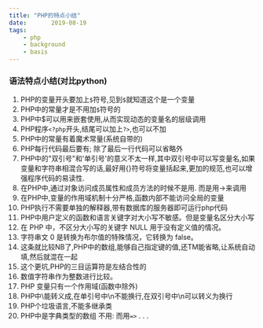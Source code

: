 ```yaml
---
title: "PHP的特点小结"
date:       2019-08-19
tags:
	- php
	- background
	- basis
---
```



### 语法特点小结(对比python)

1. PHP的变量开头要加上`$`符号,见到`$`就知道这个是一个变量
2. PHP中的常量才是不用加`$`符号的
3. PHP中$可以用来嵌套使用,从而实现动态的变量名的层级调用
4. PHP程序`<?php`开头,结尾可以加上`?>`,也可以不加
5. PHP中的常量有着魔术常量(系统自带的)
6. PHP每行代码最后要有; 除了最后一行代码可以省略外
7. PHP中的"双引号"和'单引号'的意义不太一样,其中双引号中可以写变量名,如果变量和字符串相混合写的话,最好用{}符号将变量括起来,更加的规范,也可以增强程序代码的易读性. 
8. 在PHP中,通过对象访问成员属性和成员方法的时候不是用. 而是用->来调用
9. 在PHP中,变量的作用域机制十分严格,函数内部不能访问全局的变量
10. PHP执行不需要单独的解释器,带有数据库的服务器即可运行php代码
11. PHP中用户定义的函数和语言关键字对大小写不敏感。但是变量名区分大小写
12. 在 PHP 中，不区分大小写的关键字 NULL 用于没有定义值的情况。
13. 字符串文 0 是转换为布尔值的特殊情况，它转换为 false。
14. 这条就比较NB了,PHP中的数组,能够自己指定键的值,还TM能省略,让系统自动填,然后就混在一起
15. 这个更坑,PHP的三目运算符是左结合性的
16. 数值字符串作为整数进行比较。
17. PHP 变量只有一个作用域(函数中除外)
18. PHP中\\能转义成\,在单引号中\n不能换行,在双引号中\n可以转义为换行
19. PHP个垃圾语言,不能多继承类
20. PHP中是字典类型的数组 不用: 而用`=>`
. . . 



